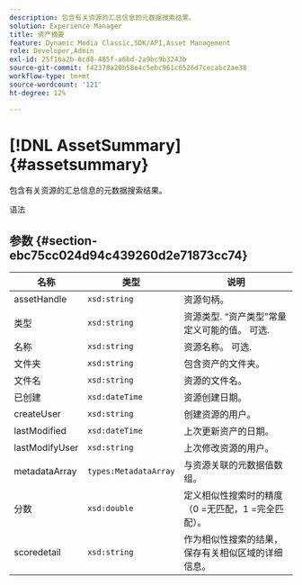 ```yaml
---
description: 包含有关资源的汇总信息的元数据搜索结果。
solution: Experience Manager
title: 资产摘要
feature: Dynamic Media Classic,SDK/API,Asset Management
role: Developer,Admin
exl-id: 25f16a2b-6cd8-485f-a6bd-2a9bc9b3243b
source-git-commit: f42378a20b58e4c5ebc961c6526d7cecabc2ae38
workflow-type: tm+mt
source-wordcount: '121'
ht-degree: 12%

---
```


# [!DNL AssetSummary]{#assetsummary}

包含有关资源的汇总信息的元数据搜索结果。

语法

## 参数 {#section-ebc75cc024d94c439260d2e71873cc74}

| 名称 | 类型 | 说明 |
|---|---|---|
| assetHandle | `xsd:string` | 资源句柄。 |
| 类型 | `xsd:string` | 资源类型. “资产类型”常量定义可能的值。 可选. |
| 名称 | `xsd:string` | 资源名称。 可选. |
| 文件夹 | `xsd:string` | 包含资产的文件夹。 |
| 文件名 | `xsd:string` | 资源的文件名。 |
| 已创建 | `xsd:dateTime` | 资源创建日期。 |
| createUser | `xsd:string` | 创建资源的用户。 |
| lastModified | `xsd:dateTime` | 上次更新资产的日期。 |
| lastModifyUser | `xsd:string` | 上次修改资源的用户。 |
| metadataArray | `types:MetadataArray` | 与资源关联的元数据值数组。 |
| 分数 | `xsd:double` | 定义相似性搜索时的精度（0 =无匹配，1 =完全匹配）。 |
| scoredetail | `xsd:string` | 作为相似性搜索的结果，保存有关相似区域的详细信息。 |
